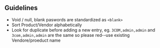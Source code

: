 ## Guidelines

- Void / null, blank paswords are standardized as `<blank>`
- Sort Product/Vendor alphabetically
- Look for duplicate before adding a new entry, eg. `3COM,admin,admin` and `3com,admin,admin` are the same so please red--use existing Vendore/proeduct name
